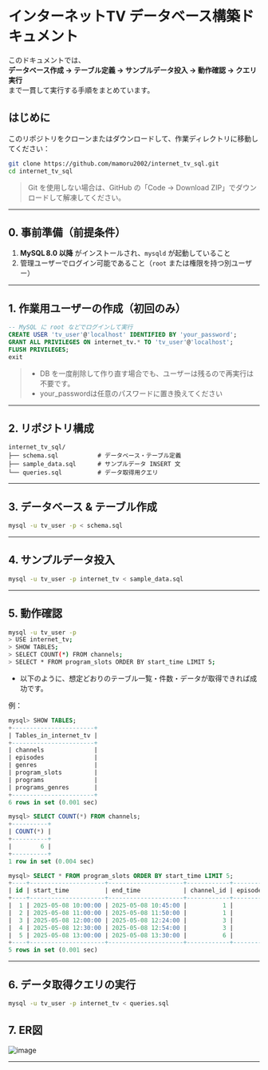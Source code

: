 # インターネットTV データベース構築ドキュメント

このドキュメントでは、  
**データベース作成 → テーブル定義 → サンプルデータ投入 → 動作確認 → クエリ実行**  
まで一貫して実行する手順をまとめています。

## はじめに

このリポジトリをクローンまたはダウンロードして、作業ディレクトリに移動してください：

```bash
git clone https://github.com/mamoru2002/internet_tv_sql.git
cd internet_tv_sql
```
> Git を使用しない場合は、GitHub の「Code → Download ZIP」でダウンロードして解凍してください。
---

## 0. 事前準備（前提条件）

1. **MySQL 8.0 以降** がインストールされ、`mysqld` が起動していること  
2. 管理ユーザーでログイン可能であること（`root` または権限を持つ別ユーザー）  

---

## 1. 作業用ユーザーの作成（初回のみ）

```sql
-- MySQL に root などでログインして実行
CREATE USER 'tv_user'@'localhost' IDENTIFIED BY 'your_password';
GRANT ALL PRIVILEGES ON internet_tv.* TO 'tv_user'@'localhost';
FLUSH PRIVILEGES;
exit
```

> - DB を一度削除して作り直す場合でも、ユーザーは残るので再実行は不要です。
> - your_passwordは任意のパスワードに置き換えてください

---

## 2. リポジトリ構成

```
internet_tv_sql/
├── schema.sql           # データベース・テーブル定義
├── sample_data.sql      # サンプルデータ INSERT 文
└── queries.sql          # データ取得用クエリ
```

---

## 3. データベース & テーブル作成

```bash
mysql -u tv_user -p < schema.sql
```

---

## 4. サンプルデータ投入

```bash
mysql -u tv_user -p internet_tv < sample_data.sql
```

---

## 5. 動作確認

```bash
mysql -u tv_user -p
> USE internet_tv;
> SHOW TABLES;
> SELECT COUNT(*) FROM channels;
> SELECT * FROM program_slots ORDER BY start_time LIMIT 5;
```

- 以下のように、想定どおりのテーブル一覧・件数・データが取得できれば成功です。

例：

```sql
mysql> SHOW TABLES;
+-----------------------+
| Tables_in_internet_tv |
+-----------------------+
| channels              |
| episodes              |
| genres                |
| program_slots         |
| programs              |
| programs_genres       |
+-----------------------+
6 rows in set (0.001 sec)

mysql> SELECT COUNT(*) FROM channels;
+----------+
| COUNT(*) |
+----------+
|        6 |
+----------+
1 row in set (0.004 sec)

mysql> SELECT * FROM program_slots ORDER BY start_time LIMIT 5;
+----+---------------------+---------------------+------------+------------+-------+
| id | start_time          | end_time            | channel_id | episode_id | views |
+----+---------------------+---------------------+------------+------------+-------+
|  1 | 2025-05-08 10:00:00 | 2025-05-08 10:45:00 |          1 |          1 |  1200 |
|  2 | 2025-05-08 11:00:00 | 2025-05-08 11:50:00 |          1 |          2 |   980 |
|  3 | 2025-05-08 12:00:00 | 2025-05-08 12:24:00 |          3 |          3 |  2100 |
|  4 | 2025-05-08 12:30:00 | 2025-05-08 12:54:00 |          3 |          4 |  1950 |
|  5 | 2025-05-08 13:00:00 | 2025-05-08 13:30:00 |          6 |          5 |   500 |
+----+---------------------+---------------------+------------+------------+-------+
5 rows in set (0.001 sec)
```

---

## 6. データ取得クエリの実行

```bash
mysql -u tv_user -p internet_tv < queries.sql
```

## 7. ER図
![image](https://github.com/user-attachments/assets/2d4b2388-19d5-4094-adc5-4452f0560d90)

---
